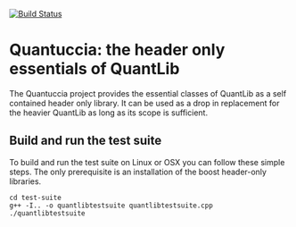 
[![Build Status](https://travis-ci.org/pcaspers/Quantuccia.svg?branch=master)](https://travis-ci.org/pcaspers/Quantuccia)

Quantuccia: the header only essentials of QuantLib
===============================================================

The Quantuccia project provides the essential classes of QuantLib as a
self contained header only library. It can be used as a drop in
replacement for the heavier QuantLib as long as its scope is
sufficient.

## Build and run the test suite

To build and run the test suite on Linux or OSX you can follow these simple steps. The only prerequisite is an installation of the boost header-only libraries.

```
cd test-suite
g++ -I.. -o quantlibtestsuite quantlibtestsuite.cpp
./quantlibtestsuite
```

